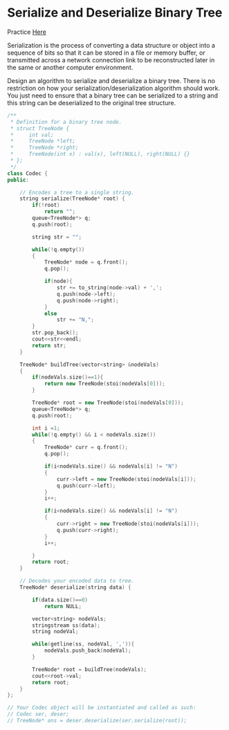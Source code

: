 # Serialize and Deserialize Binary Tree

Practice [Here](https://leetcode.com/problems/serialize-and-deserialize-binary-tree/description/)

Serialization is the process of converting a data structure or object into a sequence of bits so that it can be stored in a file or memory buffer, or transmitted across a network connection link to be reconstructed later in the same or another computer environment.

Design an algorithm to serialize and deserialize a binary tree. There is no restriction on how your serialization/deserialization algorithm should work. You just need to ensure that a binary tree can be serialized to a string and this string can be deserialized to the original tree structure.


```cpp
/**
 * Definition for a binary tree node.
 * struct TreeNode {
 *     int val;
 *     TreeNode *left;
 *     TreeNode *right;
 *     TreeNode(int x) : val(x), left(NULL), right(NULL) {}
 * };
 */
class Codec {
public:

    // Encodes a tree to a single string.
    string serialize(TreeNode* root) {
        if(!root)
            return "";
        queue<TreeNode*> q;
        q.push(root);

        string str = "";

        while(!q.empty())
        {
            TreeNode* node = q.front();
            q.pop();

            if(node){
                str += to_string(node->val) + ',';
                q.push(node->left);
                q.push(node->right);
            }
            else
                str += "N,";
        }
        str.pop_back();
        cout<<str<<endl;
        return str;
    }

    TreeNode* buildTree(vector<string> &nodeVals)
    {
        if(nodeVals.size()==1){
            return new TreeNode(stoi(nodeVals[0]));
        }

        TreeNode* root = new TreeNode(stoi(nodeVals[0]));
        queue<TreeNode*> q;
        q.push(root);

        int i =1;
        while(!q.empty() && i < nodeVals.size())
        {
            TreeNode* curr = q.front();
            q.pop();

            if(i<nodeVals.size() && nodeVals[i] != "N")
            {
                curr->left = new TreeNode(stoi(nodeVals[i]));
                q.push(curr->left);
            }
            i++;

            if(i<nodeVals.size() && nodeVals[i] != "N")
            {
                curr->right = new TreeNode(stoi(nodeVals[i]));
                q.push(curr->right);
            }
            i++;

        }
        return root;
    }

    // Decodes your encoded data to tree.
    TreeNode* deserialize(string data) {

        if(data.size()==0)
            return NULL;

        vector<string> nodeVals;
        stringstream ss(data);
        string nodeVal;

        while(getline(ss, nodeVal, ',')){
            nodeVals.push_back(nodeVal);
        }

        TreeNode* root = buildTree(nodeVals);
        cout<<root->val;
        return root;
    }
};

// Your Codec object will be instantiated and called as such:
// Codec ser, deser;
// TreeNode* ans = deser.deserialize(ser.serialize(root));
```